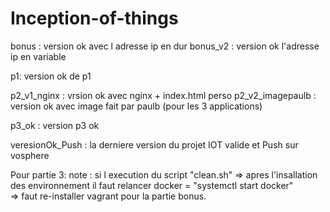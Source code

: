 # Inception-of-things

bonus : version ok avec l adresse ip en dur
bonus_v2 : version ok l'adresse ip en variable

p1: version ok de p1

p2_v1_nginx : vrsion ok avec nginx + index.html perso
p2_v2_imagepaulb : version ok avec image fait par paulb (pour les 3 applications)

p3_ok : version p3 ok

veresionOk_Push : la derniere version du projet IOT valide et Push sur vosphere

Pour partie 3:
note : si l execution du script "clean.sh" 
=> apres l'insallation des environnement il faut relancer docker = "systemctl start docker"  
=> faut re-installer vagrant pour la partie bonus. 

